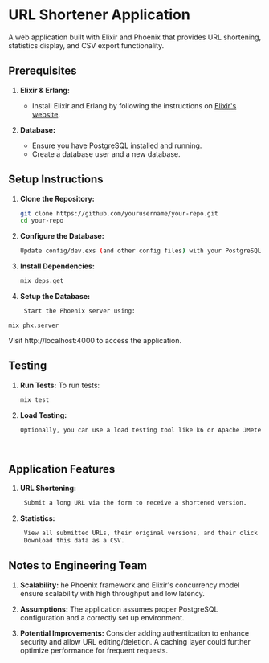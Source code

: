 # URL Shortener Application

A web application built with Elixir and Phoenix that provides URL shortening, statistics display, and CSV export functionality.

## Prerequisites

1. **Elixir & Erlang:**
   - Install Elixir and Erlang by following the instructions on [Elixir's website](https://elixir-lang.org/install.html).

2. **Database:**
   - Ensure you have PostgreSQL installed and running.
   - Create a database user and a new database.

## Setup Instructions

1. **Clone the Repository:**
   ```bash
   git clone https://github.com/yourusername/your-repo.git
   cd your-repo

2. **Configure the Database:**
   ```bash
   Update config/dev.exs (and other config files) with your PostgreSQL credentials.

3. **Install Dependencies:**
   ```bash
   mix deps.get

4. **Setup the Database:**
   ```bash
    Start the Phoenix server using:
  ```
  mix phx.server
  ```
  Visit http://localhost:4000 to access the application.


## Testing

1. **Run Tests:**
   To run tests:
   ```bash
   mix test
   ```

2. **Load Testing:**
   ```bash
   Optionally, you can use a load testing tool like k6 or Apache JMeter to test the application's performance.




## Application Features

1. **URL Shortening:**
   ```bash
    Submit a long URL via the form to receive a shortened version.  

2. **Statistics:**
   ```bash
    View all submitted URLs, their original versions, and their click counts on the /stats page.
    Download this data as a CSV.


## Notes to Engineering Team

1. **Scalability:**
    he Phoenix framework and Elixir's concurrency model ensure scalability with high throughput and low latency.

2. **Assumptions:**
    The application assumes proper PostgreSQL configuration and a correctly set up environment.

3. **Potential Improvements:**
    Consider adding authentication to enhance security and allow URL editing/deletion.
    A caching layer could further optimize performance for frequent requests.